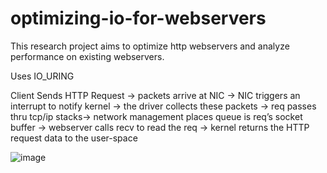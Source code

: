 # optimizing-io-for-webservers
This research project aims to optimize http webservers and analyze performance on existing webservers.

Uses IO_URING


Client Sends HTTP Request -> packets arrive at NIC -> NIC triggers an interrupt to notify kernel -> the driver collects these packets -> req passes thru tcp/ip stacks-> network management places queue is req’s socket buffer -> webserver calls recv to read the req -> kernel returns the HTTP request data to the user-space

![image](https://github.com/user-attachments/assets/11830be2-6e7a-4082-9d58-cde26bd4c22c)


